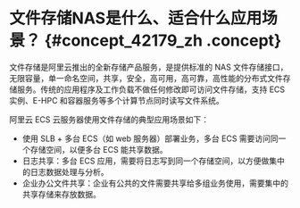 # 文件存储NAS是什么、适合什么应用场景？ {#concept_42179_zh .concept}

文件存储是阿里云推出的全新存储产品服务，是提供标准的 NAS 文件存储接口，无限容量，单一命名空间，共享，安全，高可用，高可靠，高性能的分布式文件存储服务。传统的应用程序及工作负载不做任何修改即可访问文件存储，支持 ECS 实例、E-HPC 和容器服务等多个计算节点同时读写文件系统。

阿里云 ECS 云服务器使用文件存储的典型应用场景如下：

-   使用 SLB + 多台 ECS（如 web 服务器）部署业务，多台 ECS 需要访问同一个存储空间，以便多台 ECS 能共享数据。
-   日志共享：多台 ECS 应用，需要将日志写到同一个存储空间，以方便做集中的日志数据处理与分析。
-   企业办公文件共享：企业有公共的文件需要共享给多组业务使用，需要集中的共享存储来存放数据。

